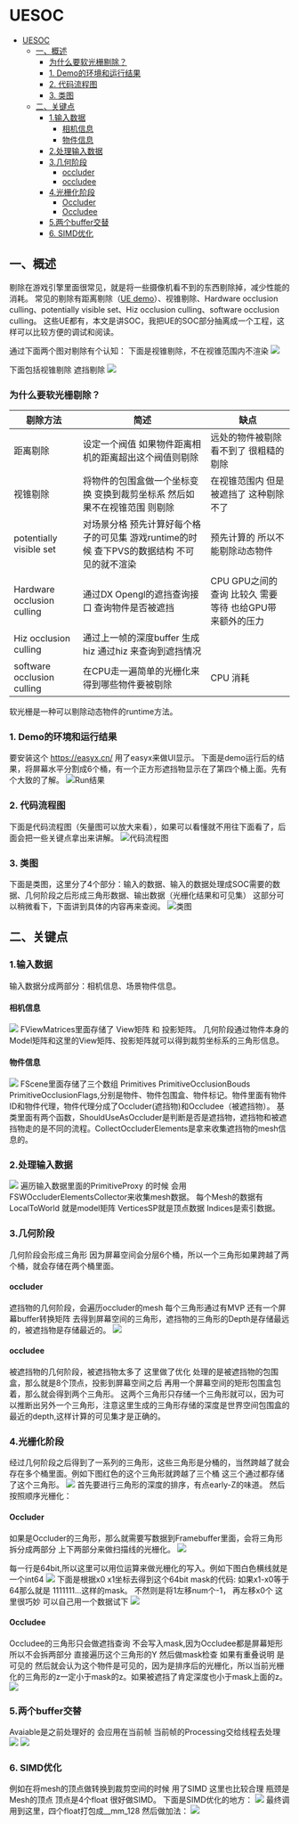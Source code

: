 # UESOC
<!-- TOC -->

- [UESOC](#uesoc)
    - [一、概述](#一概述)
        - [为什么要软光栅剔除？](#为什么要软光栅剔除)
        - [1. Demo的环境和运行结果](#1-demo的环境和运行结果)
        - [2. 代码流程图](#2-代码流程图)
        - [3. 类图](#3-类图)
    - [二、关键点](#二关键点)
        - [1.输入数据](#1输入数据)
            - [相机信息](#相机信息)
            - [物件信息](#物件信息)
        - [2.处理输入数据](#2处理输入数据)
        - [3.几何阶段](#3几何阶段)
            - [occluder](#occluder)
            - [occludee](#occludee)
        - [4.光栅化阶段](#4光栅化阶段)
            - [Occluder](#occluder)
            - [Occludee](#occludee)
        - [5.两个buffer交替](#5两个buffer交替)
        - [6. SIMD优化](#6-simd优化)

<!-- /TOC -->
## 一、概述
剔除在游戏引擎里面很常见，就是将一些摄像机看不到的东西剔除掉，减少性能的消耗。
常见的剔除有距离剔除（[UE demo](https://github.com/wlxklyh/awesome-gamedev/tree/main/demo/Unreal/CullDistance)）、视锥剔除、Hardware occlusion culling、potentially visible set、Hiz occlusion culling、software occlusion culling。
这些UE都有，本文是讲SOC，我把UE的SOC部分抽离成一个工程，这样可以比较方便的调试和阅读。

通过下面两个图对剔除有个认知：
下面是视锥剔除，不在视锥范围内不渲染
![](Img/2021-07-30-14-20-47.png)

下面包括视锥剔除 遮挡剔除
![](Img/2021-07-30-11-32-21.png)

### 为什么要软光栅剔除？
|剔除方法|简述|缺点|
|-|-|-|
|距离剔除|设定一个阀值 如果物件距离相机的距离超出这个阀值则剔除|远处的物件被剔除看不到了 很粗糙的剔除|
|视锥剔除|将物件的包围盒做一个坐标变换 变换到裁剪坐标系 然后如果不在视锥范围 则剔除|在视锥范围内 但是被遮挡了 这种剔除不了|
|potentially visible set|对场景分格 预先计算好每个格子的可见集 游戏runtime的时候 查下PVS的数据结构 不可见的就不渲染|预先计算的 所以不能剔除动态物件|
|Hardware occlusion culling|通过DX Opengl的遮挡查询接口 查询物件是否被遮挡|CPU GPU之间的查询 比较久 需要等待 也给GPU带来额外的压力|
|Hiz occlusion culling|通过上一帧的深度buffer 生成hiz 通过hiz 来查询到遮挡情况||
|software occlusion culling|在CPU走一遍简单的光栅化来 得到哪些物件要被剔除|CPU 消耗|

软光栅是一种可以剔除动态物件的runtime方法。

### 1. Demo的环境和运行结果
要安装这个 https://easyx.cn/ 用了easyx来做UI显示。
下面是demo运行后的结果，将屏幕水平分割成6个桶，有一个正方形遮挡物显示在了第四个桶上面。先有个大致的了解。
![Run结果](Img/2021-07-29-11-38-02.png)

### 2. 代码流程图
下面是代码流程图（矢量图可以放大来看），如果可以看懂就不用往下面看了，后面会把一些关键点拿出来讲解。
![代码流程图](UnrealSoc.svg)

### 3. 类图
下面是类图，这里分了4个部分：输入的数据、输入的数据处理成SOC需要的数据、几何阶段之后形成三角形数据、输出数据（光栅化结果和可见集） 这部分可以稍微看下，下面讲到具体的内容再来查阅。
![类图](UESOC.drawio.png)


## 二、关键点
### 1.输入数据
输入数据分成两部分：相机信息、场景物件信息。

#### 相机信息
![](Img/2021-07-30-11-19-59.png)
FViewMatrices里面存储了 View矩阵 和 投影矩阵。  几何阶段通过物件本身的Model矩阵和这里的View矩阵、投影矩阵就可以得到裁剪坐标系的三角形信息。

#### 物件信息
![](Img/2021-07-30-11-21-46.png)
FScene里面存储了三个数组 Primitives PrimitiveOcclusionBouds PrimitiveOcclusionFlags,分别是物件、物件包围盒、物件标记。物件里面有物件ID和物件代理，物件代理分成了Occluder(遮挡物)和Occludee（被遮挡物）。
基类里面有两个函数，ShouldUseAsOccluder是判断是否是遮挡物，遮挡物和被遮挡物走的是不同的流程。CollectOccluderElements是拿来收集遮挡物的mesh信息的。


### 2.处理输入数据
![](Img/2021-07-30-11-34-30.png)
遍历输入数据里面的PrimitiveProxy 的时候 会用FSWOccluderElementsCollector来收集mesh数据。
每个Mesh的数据有LocalToWorld 就是model矩阵 VerticesSP就是顶点数据 Indices是索引数据。


### 3.几何阶段
几何阶段会形成三角形 因为屏幕空间会分层6个桶，所以一个三角形如果跨越了两个桶，就会存储在两个桶里面。
#### occluder
遮挡物的几何阶段，会遍历occluder的mesh 每个三角形通过有MVP 还有一个屏幕buffer转换矩阵 去得到屏幕空间的三角形，遮挡物的三角形的Depth是存储最远的，被遮挡物是存储最近的。
![](Img/2021-07-30-11-38-49.png)

#### occludee
被遮挡物的几何阶段，被遮挡物太多了 这里做了优化 处理的是被遮挡物的包围盒，那么就是8个顶点，投影到屏幕空间之后 再用一个屏幕空间的矩形包围盒包着，那么就会得到两个三角形。
这两个三角形只存储一个三角形就可以，因为可以推断出另外一个三角形，注意这里生成的三角形存储的深度是世界空间包围盒的最近的depth,这样计算的可见集才是正确的。

### 4.光栅化阶段
经过几何阶段之后得到了一系列的三角形，这些三角形是分桶的，当然跨越了就会存在多个桶里面。例如下图红色的这个三角形就跨越了三个桶 这三个通过都存储了这个三角形。
![](Img/2021-07-30-17-59-27.png)
首先要进行三角形的深度的排序，有点early-Z的味道。
然后按照顺序光栅化：
#### Occluder
如果是Occluder的三角形，那么就需要写数据到Framebuffer里面，会将三角形拆分成两部分 上下两部分来做扫描线的光栅化。
![](Img/2021-07-30-18-02-48.png)

每一行是64bit,所以这里可以用位运算来做光栅化的写入。例如下图白色横线就是一个int64
![](Img/2021-07-30-18-04-14.png)
下面是根据x0 x1坐标去得到这个64bit mask的代码:
如果x1-x0等于64那么就是 1111111...这样的mask。
不然则是将1左移num个-1， 再左移x0个 这里很巧妙 可以自己用一个数据试下
![](Img/2021-07-30-11-51-50.png)

#### Occludee
Occludee的三角形只会做遮挡查询 不会写入mask,因为Occludee都是屏幕矩形 所以不会拆两部分 直接遍历这个三角形的Y 然后做mask检查
如果有重叠说明 是可见的 然后就会认为这个物件是可见的，因为是排序后的光栅化，所以当前光栅化的三角形的z一定小于mask的z。如果被遮挡了肯定深度也小于mask上面的z。
![](Img/2021-07-30-14-11-05.png)


### 5.两个buffer交替 
Avaiable是之前处理好的 会应用在当前帧 当前帧的Processing交给线程去处理
![](Img/2021-07-30-14-14-14.png)
![](Img/2021-07-30-14-15-21.png)

### 6. SIMD优化
例如在将mesh的顶点做转换到裁剪空间的时候 用了SIMD 这里也比较合理 瓶颈是Mesh的顶点 顶点是4个float 很好做SIMD。
下面是SIMD优化的地方：
![](Img/2021-07-30-14-29-13.png)
最终调用到这里，四个float打包成__mm_128 然后做加法：
![](Img/2021-07-30-14-29-41.png)








